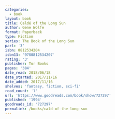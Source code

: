 ```yaml
---
categories:
  - book
layout: book
title: Caldé of the Long Sun
author: Gene Wolfe
format: Paperback
type: Fiction
series: The Book of the Long Sun
part: '3'
isbn: 0812534204
isbn13: '9780812534207'
rating: '3'
publisher: Tor Books
pages: '384'
date_read: 2018/06/18
date_started: 2017/11/16
date_added: 2017/11/16
shelves: 'fantasy, fiction, sci-fi'
read_count: '1'
url: 'https://www.goodreads.com/book/show/727297'
published: '1994'
goodreads_id: '727297'
permalink: /books/cald-of-the-long-sun
---
```



